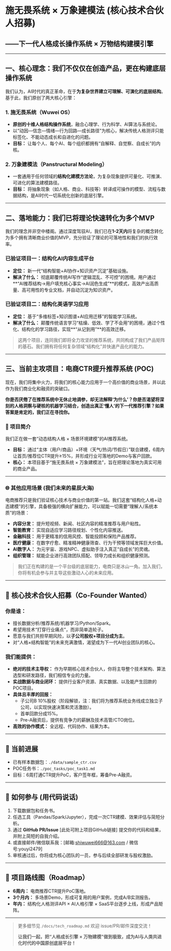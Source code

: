 # 施无畏系统 × 万象建模法 (核心技术合伙人招募)

## ——下一代人格成长操作系统 × 万物结构建模引擎

---

## 一、核心理念：我们不仅仅在创造产品，更在构建底层操作系统

我们认为，AI时代的真正革命，在于**为复杂世界建立可理解、可演化的底层结构**。基于此，我们原创了两大核心引擎：

### 1. 施无畏系统（Wuwei OS）
- **原创的十维人格结构操作系统**，融合心理学、行为科学、AI算法与系统论。
- 以“动因—信念—情绪—行为回路—成长路径”为核心，解决传统人格测评只能标签化、不能动态成长和自进化的问题。
- **目标：** 让每个人、每个AI、每个组织都拥有“自解释、自觉察、自成长”的内核。

### 2. 万象建模法（Panstructural Modeling）
- 一套通用于任何领域的**结构化建模方法论**，为复杂现象提供可量化、可推演、可进化的算法建模路径。
- **目标：** 将抽象现象（如人格、商业、科技等）转译成可操作的模型、流程与数据结构，是AI时代一切系统化创新的底层引擎。

---

## 二、落地能力：我们已将理论快速转化为多个MVP

我们的理念并非空中楼阁。通过深度驾驭AI，我们已在**1-2天内**将复杂的概念转化为多个拥有清晰商业价值的MVP，充分验证了理论的可落地性和我们的执行效率。

### 已验证项目一：结构化AI内容生成平台
- **定位：** 新一代“结构智能+AI协作+知识资产沉淀”基础设施。
- **解决了什么：** 彻底颠覆传统AI写作“逻辑混乱、不可控”的困境。用户通过**“AI推荐结构→用户填充核心事实→AI润色生成”**的模式，高效产出高质量、高可用性的专业文档，并自动沉淀为知识资产。

### 已验证项目二：结构化英语学习应用
- **定位：** 基于“多维标签+知识图谱+AI应用迁移”的智能学习系统。
- **解决了什么：** 颠覆传统语言学习“枯燥、低效、学了不会用”的困境，通过个性化、结构化的学习路径，实现**“从记到用”**的高效迁移。

> 这两个项目，连同我们即将全力攻坚的推荐系统，共同构成了我们产品矩阵的基石。我们拥有将任何复杂领域“结构化”并快速产品化的能力。

---

## 三、当前主攻项目：电商CTR提升推荐系统 (POC)

现在，我们将集中火力，将我们的核心能力应用于一个高价值的商业场景，并以此作为我们商业化和融资的突破口。

**你是否厌倦了在推荐系统中无休止地调参，却无法解释‘为什么’？你是否渴望将深刻的人格洞察与硬核的机器学习结合，创造出真正‘懂人’的下一代推荐引擎？如果答案是肯定的，我们正在寻找你。**

### 🧠 项目简介
我们正在做一套“动态结构人格 × 场景环境建模”的AI推荐系统。
- **目标：** 通过“主体（用户/商品）+环境（天气/热词/节假日）”联合建模，6周内让首页/推荐位CTR提升≥15%，并形成行业可落地的Demo与客户回款。
- **核心：** 本项目基于“施无畏系统 × 万象建模法”，旨在把理论落地为真实可用的商业产品。

---

### 🌐 其他应用场景 (我们未来的星辰大海)
电商推荐只是我们验证核心技术与商业价值的第一站。我们这套“结构化人格+动态建模”的引擎，具备极强的横向扩展能力，可以赋能一切需要“理解人/系统本质”的场景：

- **内容分发：** 提升短视频、新闻、社区内容的精准推荐与用户粘性。
- **智能教育：** 实现自适应学习路径规划、个性化内容推送。
- **金融科技：** 用于更精准的信用风控、智能投顾和保险产品推荐。
- **医疗健康：** 在数字疗愈、精准精神健康筛查、行为干预等领域发挥巨大价值。
- **AI数字人：** 为元宇宙、游戏NPC、虚拟助手注入真正“自成长”的灵魂。
- **组织管理：** 赋能企业进行高效团队搭配、领导力成长和组织健康预测。

> 我们正在构建的是一个平台级的底层能力，电商只是冰山一角。加入我们，你将有机会参与并主导这些激动人心的未来应用。

---

## 🔎 核心技术合伙人招募（Co-Founder Wanted）

### 你是谁：
- 擅长数据分析/推荐系统/机器学习/Python/Spark。
- 希望用技术“打穿行业痛点”，而非简单造轮子。
- 愿意与我们共担早期风险，以**子公司股权+项目分成为主**。
- 对“人格×结构智能”的未来充满激情，渴望成为下一代AI创业团队的核心。

### 我们能提供：
- **绝对的技术主导权：** 作为早期核心技术合伙人，你将主导整个技术架构、算法选型和研发路径，我们相信专业的力量。
- **实战数据与商业闭环：** 提供行业客户资源、真实数据、以及能产生回款的POC项目。
- **具体且丰厚的回报：** 
  - 子公司B 10%股权（阶段解锁，注：我们将为推荐系统业务线成立独立子公司，以实现快速决策和灵活激励）。
  - 首单回款分成15%。
  - Pre-A融资后，提供有竞争力的薪酬及技术高管/CTO岗位。
- **高效的协作模式：** 全远程、代码协作、结果为本。

---

## 🧩 当前进展
- 已有样本数据包：`./data/sample_ctr.csv`
- POC任务书：`./poc_tasks/poc_task1.md`
- 目标：6周打通CTR提升PoC，客户签年框，筹备Pre-A融资。

---

## 🚀 如何参与 (用代码说话)
1. 下载数据包和任务书。
2. 任选工具（Pandas/Spark/Jupyter），完成一次CTR建模、效果评估与简短分析。
3. 通过 **GitHub PR/Issue** [此处可附上项目GitHub链接] 提交你的代码和结果，并附上简短的自我介绍。
4. 或直接邮件/微信联系我：[邮箱:shiwuwei666@163.com / 微信号:youyi2479]
5. 审核通过后，你将成为核心团队的一员，参与后续全部研发与股权激励。

---

## 👀 项目路线图（Roadmap）
- **6周内：** 电商推荐CTR提升PoC落地。
- **3个月内：** 多场景Demo，形成可复用的用户案例，完成A/B实测报告。
- **年内：** 结构化人格测评API × AI人格引擎 × SaaS平台逐步上线，形成产品矩阵。

---

> 更多细节见 `/docs/tech_roadmap.md`
> 欢迎 issue/PR/邮件深度交流！
> 
> **让我们一起，把“人格成长引擎 × 万物建模”做到极致，成为AI与人类共进化时代的中国原创底层平台！**
```
